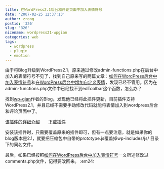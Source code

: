 ```yaml
---
title: 在WordPress2.1后台和评论页面中加入表情符号
date: '2007-02-25 12:37:13'
author: zrong
postid: '326'
slug: '326'
nicename: wordpress21-wpgian
categories: web
tags:
  - wordpress
  - plugin
  - emotion
---
```


由于将Blog升级到WordPress2.1，原来通过修改admin-functions.php在后台中加入的表情符号不见了，找到自己原来写的两篇文章：[如何在WordPress后台中加入表情符号](https://blog.zengrong.net/post/109.html)和[在WordPress后台中增加自定义表情](https://blog.zengrong.net/post/167.html)，发现已经不管用。因为在admin-functions.php文件中已经找不到edToolbar这个函数，怎么办？

找到[wp-gian](http://alexking.org/projects/wordpress/readme?project=wp-grins)作者的Blog，发现他已经将此插件更新，目前插件支持WordPress2.1，并且已经不需要手动修改代码就能将表情加入到wordpress后台和评论页面中了。

[该插件的详细介绍](http://alexking.org/projects/wordpress/readme?project=wp-grins)　　[下载插件](http://alexking.org/projects/wordpress/plugins/wp-grins.zip)

安装该插件时，只需要覆盖原来的插件即可，但有一点要注意，就是如果你的blog版本是2.1，就要把压缩包中自带的prototype.js覆盖掉wp-includes/js/
目录下的同名文件。

最后，如果已经按照[如何在WordPress后台中加入表情符号](https://blog.zengrong.net/post/109.html)一文所述修改过comments.php文件，记得要改回来。
:em24:

